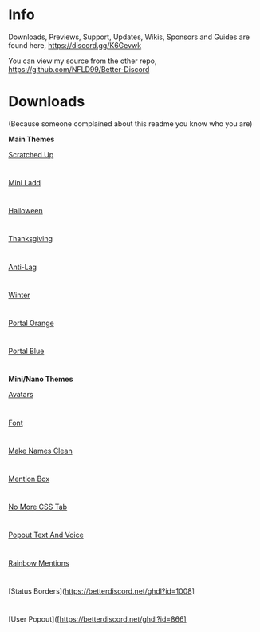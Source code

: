 # Info
Downloads, Previews, Support, Updates, Wikis, Sponsors and Guides are found here,
https://discord.gg/K6Gevwk

You can view my source from the other repo,
https://github.com/NFLD99/Better-Discord


# Downloads
(Because someone complained about this readme you know who you are)

**Main Themes**

[Scratched Up](https://betterdiscord.net/ghdl?id=840)
#
[Mini Ladd](https://betterdiscord.net/ghdl?id=861)
#
[Halloween](https://betterdiscord.net/ghdl?id=1034)
#
[Thanksgiving](https://betterdiscord.net/ghdl?id=1039)
#
[Anti-Lag](https://betterdiscord.net/ghdl?id=1146)
#
[Winter](https://betterdiscord.net/ghdl?id=1145)
#
[Portal Orange](https://betterdiscord.net/ghdl?id=1160)
#
[Portal Blue](https://betterdiscord.net/ghdl?id=1161)
#

**Mini/Nano Themes**

[Avatars](https://betterdiscord.net/ghdl?id=862)
#
[Font](https://betterdiscord.net/ghdl?id=863)
#
[Make Names Clean](https://betterdiscord.net/ghdl?id=908)
#
[Mention Box](https://betterdiscord.net/ghdl?id=873)
#
[No More CSS Tab](https://betterdiscord.net/ghdl?id=909)
#
[Popout Text And Voice](https://betterdiscord.net/ghdl?id=864)
#
[Rainbow Mentions](https://betterdiscord.net/ghdl?id=865)
#
[Status Borders](https://betterdiscord.net/ghdl?id=1008]
#
[User Popout]([https://betterdiscord.net/ghdl?id=866]
#
